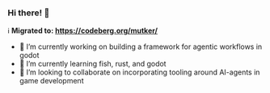 ### Hi there! 👋

ℹ️ **Migrated to: https://codeberg.org/mutker/**

- 🔭 I’m currently working on building a framework for agentic workflows in godot
- 🌱 I’m currently learning fish, rust, and godot
- 👯 I’m looking to collaborate on incorporating tooling around AI-agents in game development
